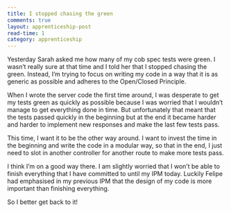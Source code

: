 ```yaml
---
title: I stopped chasing the green 
comments: true
layout: apprenticeship-post
read-time: 1
category: apprenticeship
---
```


Yesterday Sarah asked me how many of my cob spec tests were green. I wasn’t really sure at that time and I told her that I stopped chasing the green. Instead, I’m trying to focus on writing my code in a way that it is as generic as possible and adheres to the Open/Closed Principle.

<!--break-->

When I wrote the server code the first time around, I was desperate to get my tests green as quickly as possible because I was worried that I wouldn’t manage to get everything done in time. But unfortunately that meant that the tests passed quickly in the beginning but at the end it became harder and harder to implement new responses and make the last few tests pass.

This time, I want it to be the other way around. I want to invest the time in the beginning and write the code in a modular way, so that in the end, I just need to slot in another controller for another route to make more tests pass.

I think I’m on a good way there. I am slightly worried that I won’t be able to finish everything that I have committed to until my IPM today. Luckily Felipe had emphasised in my previous IPM that the design of my code is more important than finishing everything.

So I better get back to it!